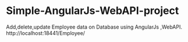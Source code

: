 # Simple-AngularJs-WebAPI-project
Add,delete,update Employee data on Database using AngularJs ,WebAPI.
http://localhost:18441/Employee/

